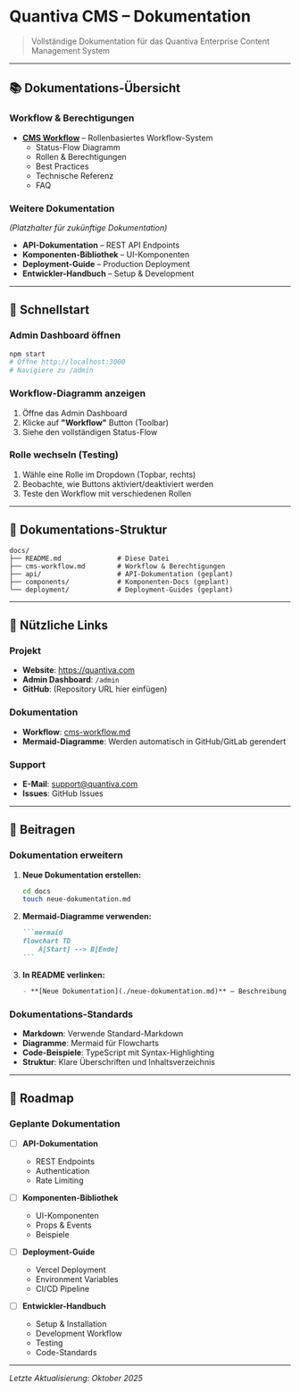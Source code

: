 # Quantiva CMS – Dokumentation

> Vollständige Dokumentation für das Quantiva Enterprise Content Management System

---

## 📚 Dokumentations-Übersicht

### Workflow & Berechtigungen
- **[CMS Workflow](./cms-workflow.md)** – Rollenbasiertes Workflow-System
  - Status-Flow Diagramm
  - Rollen & Berechtigungen
  - Best Practices
  - Technische Referenz
  - FAQ

### Weitere Dokumentation

*(Platzhalter für zukünftige Dokumentation)*

- **API-Dokumentation** – REST API Endpoints
- **Komponenten-Bibliothek** – UI-Komponenten
- **Deployment-Guide** – Production Deployment
- **Entwickler-Handbuch** – Setup & Development

---

## 🚀 Schnellstart

### Admin Dashboard öffnen
```bash
npm start
# Öffne http://localhost:3000
# Navigiere zu /admin
```

### Workflow-Diagramm anzeigen
1. Öffne das Admin Dashboard
2. Klicke auf **"Workflow"** Button (Toolbar)
3. Siehe den vollständigen Status-Flow

### Rolle wechseln (Testing)
1. Wähle eine Rolle im Dropdown (Topbar, rechts)
2. Beobachte, wie Buttons aktiviert/deaktiviert werden
3. Teste den Workflow mit verschiedenen Rollen

---

## 📖 Dokumentations-Struktur

```
docs/
├── README.md              # Diese Datei
├── cms-workflow.md        # Workflow & Berechtigungen
├── api/                   # API-Dokumentation (geplant)
├── components/            # Komponenten-Docs (geplant)
└── deployment/            # Deployment-Guides (geplant)
```

---

## 🔗 Nützliche Links

### Projekt
- **Website**: https://quantiva.com
- **Admin Dashboard**: `/admin`
- **GitHub**: (Repository URL hier einfügen)

### Dokumentation
- **Workflow**: [cms-workflow.md](./cms-workflow.md)
- **Mermaid-Diagramme**: Werden automatisch in GitHub/GitLab gerendert

### Support
- **E-Mail**: support@quantiva.com
- **Issues**: GitHub Issues

---

## 📝 Beitragen

### Dokumentation erweitern

1. **Neue Dokumentation erstellen:**
   ```bash
   cd docs
   touch neue-dokumentation.md
   ```

2. **Mermaid-Diagramme verwenden:**
   ````markdown
   ```mermaid
   flowchart TD
       A[Start] --> B[Ende]
   ```
   ````

3. **In README verlinken:**
   ```markdown
   - **[Neue Dokumentation](./neue-dokumentation.md)** – Beschreibung
   ```

### Dokumentations-Standards

- **Markdown**: Verwende Standard-Markdown
- **Diagramme**: Mermaid für Flowcharts
- **Code-Beispiele**: TypeScript mit Syntax-Highlighting
- **Struktur**: Klare Überschriften und Inhaltsverzeichnis

---

## 🎯 Roadmap

### Geplante Dokumentation

- [ ] **API-Dokumentation**
  - REST Endpoints
  - Authentication
  - Rate Limiting
  
- [ ] **Komponenten-Bibliothek**
  - UI-Komponenten
  - Props & Events
  - Beispiele
  
- [ ] **Deployment-Guide**
  - Vercel Deployment
  - Environment Variables
  - CI/CD Pipeline
  
- [ ] **Entwickler-Handbuch**
  - Setup & Installation
  - Development Workflow
  - Testing
  - Code-Standards

---

*Letzte Aktualisierung: Oktober 2025*
